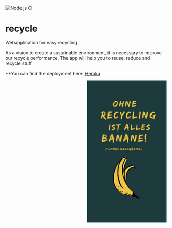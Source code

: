![Node.js CI](https://github.com/Frenzy265/boilerplate/workflows/Node.js%20CI/badge.svg)

# recycle

Webapplication for easy recycling

As a vision to create a sustainable environment, it is necessary to improve our recycle performance. The app will help you to reuse, reduce and recycle stuff.

\*\*You can find the deployment here: [Heroku](recycle-bar.herokuapp.com/)

<img src="./Franziska-Klaus_RecycleBar.gif" alt="" width="250" align="right" >
